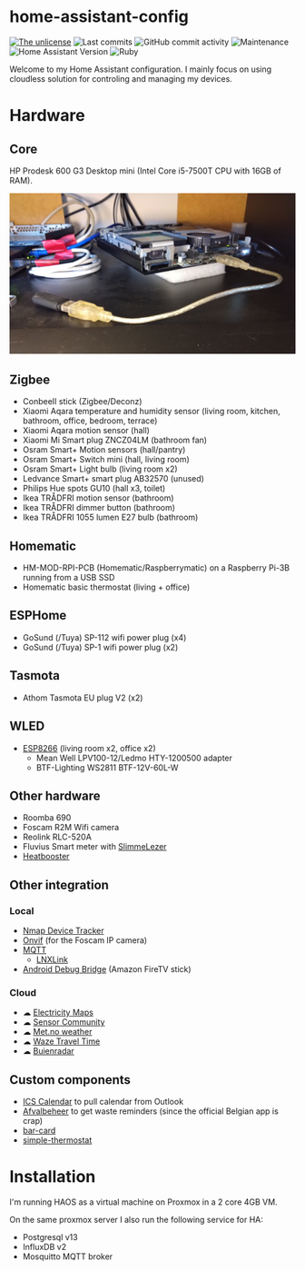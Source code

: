# home-assistant-config
[![The unlicense](https://img.shields.io/github/license/PW999/home-assistant-config)](LICENSE)
![Last commits](https://img.shields.io/github/last-commit/PW999/home-assistant-config)
![GitHub commit activity](https://img.shields.io/github/commit-activity/y/PW999/home-assistant-config)
![Maintenance](https://img.shields.io/maintenance/yes/2023)
![Home Assistant Version](https://img.shields.io/badge/Home%20Assistant%20Version-2023.8-blue)
![Ruby](https://img.shields.io/badge/Made%20with-Ruby-red?logo=ruby)


Welcome to my Home Assistant configuration.
I mainly focus on using cloudless solution for controling and managing my devices.

# Hardware

## Core
HP Prodesk 600 G3 Desktop mini (Intel Core i5-7500T CPU with 16GB of RAM).

![HPProdesk](./doc/img/hpprodesk.jpg)

## Zigbee
* ConbeeII stick (Zigbee/Deconz)
* Xiaomi Aqara temperature and humidity sensor (living room, kitchen, bathroom, office, bedroom, terrace)
* Xiaomi Aqara motion sensor (hall)
* Xiaomi Mi Smart plug ZNCZ04LM (bathroom fan)
* Osram Smart+ Motion sensors (hall/pantry)
* Osram Smart+ Switch mini (hall, living room)
* Osram Smart+ Light bulb (living room x2)
* Ledvance Smart+ smart plug AB32570 (unused)
* Philips Hue spots GU10 (hall x3, toilet)
* Ikea TRÅDFRI motion sensor (bathroom)
* Ikea TRÅDFRI dimmer button (bathroom)
* Ikea TRÅDFRI 1055 lumen E27 bulb (bathroom)

## Homematic
* HM-MOD-RPI-PCB (Homematic/Raspberrymatic) on a Raspberry Pi-3B running from a USB SSD
* Homematic basic thermostat (living + office)

## ESPHome
* GoSund (/Tuya) SP-112 wifi power plug (x4)
* GoSund (/Tuya) SP-1 wifi power plug (x2)

## Tasmota
* Athom Tasmota EU plug V2 (x2)

## WLED
* [ESP8266](doc/img/wled.jpg) (living room x2, office x2)
  * Mean Well LPV100-12/Ledmo HTY-1200500 adapter
  * BTF-Lighting WS2811 BTF-12V-60L-W

## Other hardware
* Roomba 690
* Foscam R2M Wifi camera
* Reolink RLC-520A
* Fluvius Smart meter with [SlimmeLezer](https://www.zuidwijk.com/slimmelezer-smartreader/)
* [Heatbooster](https://www.sdr-engineering.nl/webshop/index.php?route=product/category&path=59_61)

## Other integration
### Local
* [Nmap Device Tracker](https://www.home-assistant.io/integrations/nmap_tracker)
* [Onvif](https://www.home-assistant.io/integrations/onvif) (for the Foscam IP camera)
* [MQTT](https://www.home-assistant.io/integrations/mqtt)
  * [LNXLink](https://bkbilly.github.io/lnxlink/)
* [Android Debug Bridge](https://www.home-assistant.io/integrations/androidtv) (Amazon FireTV stick)

### Cloud
* ☁ [Electricity Maps](https://www.home-assistant.io/integrations/co2signal)
* ☁ [Sensor Community](https://www.home-assistant.io/integrations/luftdaten)
* ☁ [Met.no weather](https://www.home-assistant.io/integrations/met)
* ☁ [Waze Travel Time](https://www.home-assistant.io/integrations/waze_travel_time)
* ☁ [Buienradar](https://www.home-assistant.io/integrations/buienradar)

## Custom components
* [ICS Calendar](https://github.com/franc6/ics_calendar) to pull calendar from Outlook
* [Afvalbeheer](https://github.com/pippyn/Home-Assistant-Sensor-Afvalbeheer) to get waste reminders (since the official Belgian app is crap)
* [bar-card](https://github.com/custom-cards/bar-card)
* [simple-thermostat](https://github.com/nervetattoo/simple-thermostat)

# Installation
I'm running HAOS as a virtual machine on Proxmox in a 2 core 4GB VM.

On the same proxmox server I also run the following service for HA:
* Postgresql v13
* InfluxDB v2
* Mosquitto MQTT broker